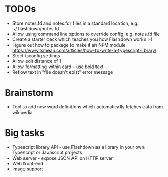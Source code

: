 # TODOs

- Store notes.fd and notes.fdr files in a standard location, e.g. ~/.flashdown/notes.fd
- Allow using command line options to override config, e.g. notes.fd file
- Create a starter deck which teaches you how Flashdown works :-)
- Figure out how to package to make it an NPM module
  https://www.tsmean.com/articles/how-to-write-a-typescript-library/
- Strict tsconfig settings
- Allow edit distance of 1
- Allow formatting within card - use bold text
- Reflow text in "file doesn't exist" error message

# Brainstorm

- Tool to add new word definitions which automatically fetches data from wikipedia

# Big tasks

- Typescript library API - use Flashdown as a library in your own Typescript or Javascript projects
- Web server - expose JSON API on HTTP server
- Web front-end
- Image support

